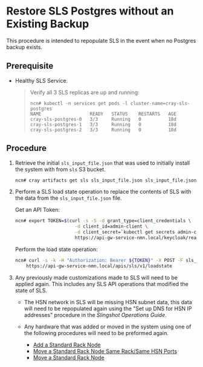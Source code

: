 # Restore SLS Postgres without an Existing Backup

This procedure is intended to repopulate SLS in the event when no Postgres backup exists.

## Prerequisite

- Healthy SLS Service.
    > Verify all 3 SLS replicas are up and running:
    > ```
    > ncn# kubectl -n services get pods -l cluster-name=cray-sls-postgres
    > NAME                  READY   STATUS    RESTARTS   AGE
    > cray-sls-postgres-0   3/3     Running   0          18d
    > cray-sls-postgres-1   3/3     Running   0          18d
    > cray-sls-postgres-2   3/3     Running   0          18d
    > ```


## Procedure

1. Retrieve the initial `sls_input_file.json` that was used to initially install the system with from `sls` S3 bucket. 
    ```bash
    ncn# cray artifacts get sls sls_input_file.json sls_input_file.json
    ```

2. Perform a SLS load state operation to replace the contents of SLS with the data from the `sls_input_file.json` file.
    
    Get an API Token:
    ```bash
    ncn# export TOKEN=$(curl -s -S -d grant_type=client_credentials \
                          -d client_id=admin-client \
                          -d client_secret=`kubectl get secrets admin-client-auth -o jsonpath='{.data.client-secret}' | base64 -d` \
                          https://api-gw-service-nmn.local/keycloak/realms/shasta/protocol/openid-connect/token | jq -r '.access_token')
    ```

    Perform the load state operation:
    ```bash
    ncn# curl -s -k -H "Authorization: Bearer ${TOKEN}" -X POST -F sls_dump=@sls_input_file.json \
        https://api-gw-service-nmn.local/apis/sls/v1/loadstate
    ```

3. Any previously made customizations made to SLS will need to be applied again. This includes any SLS API operations that modified the state of SLS.
    - The HSN network in SLS will be missing HSN subnet data, this data will need to be repopulated again using the "Set up DNS for HSN IP addresses" procedure in the *Slingshot Operations Guide*.

    - Any hardware that was added or moved in the system using one of the following procedures will need to be preformed again. 
        - [Add a Standard Rack Node](../node_management/Add_a_Standard_Rack_Node.md)
        - [Move a Standard Rack Node Same Rack/Same HSN Ports](../node_management/Move_a_Standard_Rack_Node_SameRack_SameHSNPorts.md)
        - [Move a Standard Rack Node](../node_management/Move_a_Standard_Rack_Node.md)